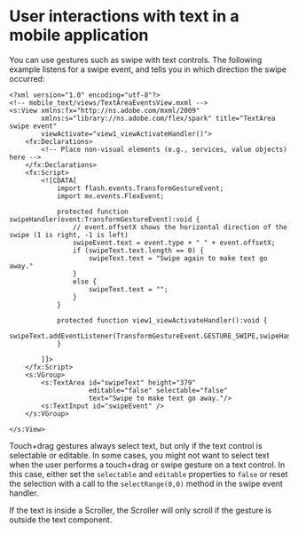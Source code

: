 # User interactions with text in a mobile application

You can use gestures such as swipe with text controls. The following example
listens for a swipe event, and tells you in which direction the swipe occurred:

    <?xml version="1.0" encoding="utf-8"?>
    <!-- mobile_text/views/TextAreaEventsView.mxml -->
    <s:View xmlns:fx="http://ns.adobe.com/mxml/2009"
            xmlns:s="library://ns.adobe.com/flex/spark" title="TextArea swipe event"
            viewActivate="view1_viewActivateHandler()">
        <fx:Declarations>
            <!-- Place non-visual elements (e.g., services, value objects) here -->
        </fx:Declarations>
        <fx:Script>
            <![CDATA[
                import flash.events.TransformGestureEvent;
                import mx.events.FlexEvent;

                protected function swipeHandler(event:TransformGestureEvent):void {
                    // event.offsetX shows the horizontal direction of the swipe (1 is right, -1 is left)
                    swipeEvent.text = event.type + " " + event.offsetX;
                    if (swipeText.text.length == 0) {
                        swipeText.text = "Swipe again to make text go away."
                    }
                    else {
                        swipeText.text = "";
                    }
                }

                protected function view1_viewActivateHandler():void {
                    swipeText.addEventListener(TransformGestureEvent.GESTURE_SWIPE,swipeHandler);
                }

            ]]>
        </fx:Script>
        <s:VGroup>
            <s:TextArea id="swipeText" height="379"
                        editable="false" selectable="false"
                        text="Swipe to make text go away."/>
            <s:TextInput id="swipeEvent" />
        </s:VGroup>

    </s:View>

Touch+drag gestures always select text, but only if the text control is
selectable or editable. In some cases, you might not want to select text when
the user performs a touch+drag or swipe gesture on a text control. In this case,
either set the `selectable` and `editable` properties to `false` or reset the
selection with a call to the `selectRange(0,0)` method in the swipe event
handler.

If the text is inside a Scroller, the Scroller will only scroll if the gesture
is outside the text component.

